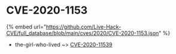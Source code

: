 # CVE-2020-1153
{% embed url="https://github.com/Live-Hack-CVE/full_database/blob/main/cves/2020/CVE-2020-1153.json" %}

* the-girl-who-lived ~> [CVE-2020-11539](https://www.alice-snow.ru/2020/database/cve-2020-1153/cve-2020-11539-the-girl-who-lived)